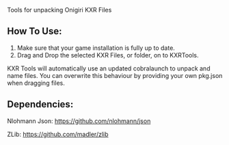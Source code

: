Tools for unpacking Onigiri KXR Files

## How To Use:
  1. Make sure that your game installation is fully up to date.
  2. Drag and Drop the selected KXR Files, or folder, on to KXRTools.

KXR Tools will automatically use an updated cobralaunch to unpack and name files.
 You can overwrite this behaviour by providing your own pkg.json when dragging files.

## Dependencies:

Nlohmann Json: https://github.com/nlohmann/json

ZLib: https://github.com/madler/zlib
